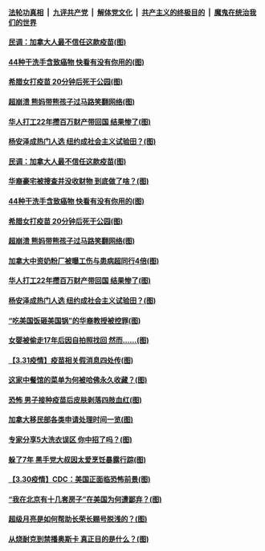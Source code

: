 ####  [法轮功真相](../../../../basic/blob/master/README.md?t=04030101) &nbsp;|&nbsp; [九评共产党](../../../../9ping.md/blob/master/README.md?t=04030101) &nbsp;|&nbsp; [解体党文化](../../../../jtdwh.md/blob/master/README.md?t=04030101)  &nbsp;|&nbsp; [共产主义的终极目的](../../../../gczydzjmd.md/blob/master/README.md?t=04030101) &nbsp;|&nbsp; [魔鬼在统治我们的世界](../../../../mgztzwmdsj.md/blob/master/README.md?t=04030101) 

#### [民调：加拿大人最不信任这款疫苗(图)](../pages/p3/967556.md?t=04030101) 

#### [44种干洗手含致癌物 快看有没有你用的(图)](../pages/p3/967476.md?t=04030101) 

#### [希腊女打疫苗 20分钟后死于公园(图)](../pages/p3/967474.md?t=04030101) 

#### [超崩溃 熊妈带熊孩子过马路笑翻网络(图)](../pages/p3/967451.md?t=04030101) 

#### [华人打工22年攒百万财产带回国 结果惨了(图)](../pages/p3/967438.md?t=04030101) 

#### [杨安泽成热门人选 纽约成社会主义试验田？(图)](../pages/p3/967394.md?t=04030101) 

#### [民调：加拿大人最不信任这款疫苗(图)](../pages/p3/967556.md?t=04030101) 

#### [华裔豪宅被搜查并没收财物 到底做了啥？(图)](../pages/p3/967502.md?t=04030101) 

#### [44种干洗手含致癌物 快看有没有你用的(图)](../pages/p3/967476.md?t=04030101) 

#### [希腊女打疫苗 20分钟后死于公园(图)](../pages/p3/967474.md?t=04030101) 

#### [超崩溃 熊妈带熊孩子过马路笑翻网络(图)](../pages/p3/967451.md?t=04030101) 

#### [加拿大中资奶粉厂被曝工伤与患病超同行4倍(图)](../pages/p3/967453.md?t=04030101) 

#### [华人打工22年攒百万财产带回国 结果惨了(图)](../pages/p3/967438.md?t=04030101) 

#### [杨安泽成热门人选 纽约成社会主义试验田？(图)](../pages/p3/967394.md?t=04030101) 

#### [“吃美国饭砸美国锅”的华裔教授被控罪(图)](../pages/p3/967375.md?t=04030101) 

#### [女婴被偷走17年后因自拍照找回 然而……(图)](../pages/p3/967371.md?t=04030101) 

#### [【3.31疫情】疫苗相关假消息四处传(图)](../pages/p3/967364.md?t=04030101) 

#### [这家中餐馆的菜单为何被哈佛永久收藏？(图)](../pages/p3/967349.md?t=04030101) 

#### [恐怖 男子接种疫苗后皮肤剥落四肢血红(图)](../pages/p3/967338.md?t=04030101) 

#### [加拿大移民部各类申请处理时间一览(图)](../pages/p3/967304.md?t=04030101) 

#### [专家分享5大洗衣误区 你中招了吗？(图)](../pages/p3/967300.md?t=04030101) 

#### [躲了7年 黑手党大叔因太爱烹饪暴露行踪(图)](../pages/p3/967249.md?t=04030101) 

#### [【3.30疫情】CDC：美国正面临恐怖前景(图)](../pages/p3/967247.md?t=04030101) 

#### [“我在北京有十几套房子”在美国为何遭鄙弃？(图)](../pages/p3/966855.md?t=04030101) 

#### [超级月亮是如何帮助长荣长赐号脱浅的？(图)](../pages/p3/967228.md?t=04030101) 

#### [从烧耐克到禁播奥斯卡 真正目的是什么？(图)](../pages/p3/967179.md?t=04030101) 

